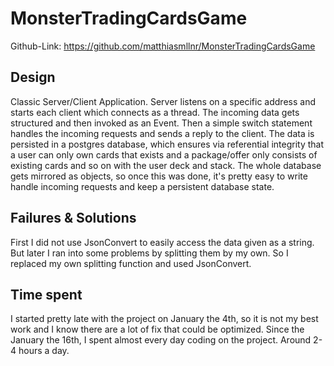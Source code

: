 # MonsterTradingCardsGame
Github-Link: https://github.com/matthiasmllnr/MonsterTradingCardsGame

## Design
Classic Server/Client Application.
Server listens on a specific address and starts each client which connects as a thread.
The incoming data gets structured and then invoked as an Event.
Then a simple switch statement handles the incoming requests and sends a reply to the client.
The data is persisted in a postgres database, which ensures via referential integrity that a user can only own cards that exists and a package/offer only consists of existing cards and so on with the user deck and stack.
The whole database gets mirrored as objects, so once this was done, it's pretty easy to write handle incoming requests and keep a persistent database state.

## Failures & Solutions
First I did not use JsonConvert to easily access the data given as a string. But later I ran into some problems by splitting them by my own.
So I replaced my own splitting function and used JsonConvert.

## Time spent
I started pretty late with the project on January the 4th, so it is not my best work and I know there are a lot of fix that could be optimized.
Since the January the 16th, I spent almost every day coding on the project. Around 2-4 hours a day.
